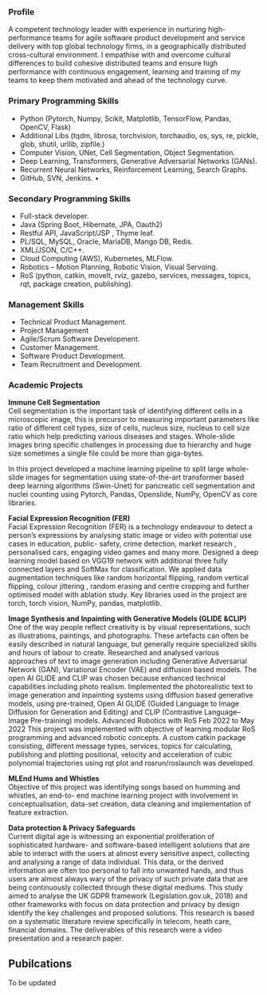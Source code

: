 ### Profile
A competent technology leader with experience in nurturing high-performance teams for agile software product development and service delivery with top global technology firms, in a geographically distributed cross-cultural environment. I empathise with and overcome cultural differences to build cohesive distributed teams and ensure high performance with continuous engagement, learning and training of my teams to keep them motivated and ahead of the technology curve.

### Primary Programming Skills
* Python (Pytorch, Numpy, Scikit, Matplotlib, TensorFlow, Pandas, OpenCV, Flask)
* Additional Libs (tqdm, librosa, torchvision, torchaudio, os, sys, re, pickle, glob, shutil,
urllib, zipfile.)
* Computer Vision, UNet, Cell Segmentation, Object Segmentation.
* Deep Learning, Transformers, Generative Adversarial Networks (GANs).
* Recurrent Neural Networks, Reinforcement Learning, Search Graphs.
* GitHub, SVN, Jenkins. •
### Secondary Programming Skills
* Full-stack developer.
* Java (Spring Boot, Hibernate, JPA, Oauth2)
* Restful API, JavaScript/JSP , Thyme leaf.
* PL/SQL, MySQL, Oracle, MariaDB, Mango DB, Redis.
* XML/JSON, C/C++.
* Cloud Computing (AWS), Kubernetes, MLFlow.
* Robotics – Motion Planning, Robotic Vision, Visual Servoing.
* RoS (python, catkin, moveIt, rviz, gazebo, services, messages, topics, rqt, package creation, publishing).
### Management Skills
* Technical Product Management.
* Project Management
* Agile/Scrum Software Development.
* Customer Management.
* Software Product Development.
* Team Recruitment and Development.

### Academic Projects 
**Immune Cell Segmentation** </br>
Cell segmentation is the important task of identifying different cells in a microscopic image, this is precursor to measuring important parameters like ratio of different cell types, size of cells, nucleus size, nucleus to cell size ratio which help predicting various diseases and stages. Whole-slide images bring specific challenges in processing due to hierarchy and huge size sometimes a single file could be more than giga-bytes.

In this project developed a machine learning pipeline to split large whole-slide images for segmentation using state-of-the-art transformer based deep learning algorithms (Swin-Unet) for pancreatic cell segmentation and nuclei counting using Pytorch, Pandas, Openslide, NumPy, OpenCV as core libraries.

**Facial Expression Recognition (FER)** </br>
Facial Expression Recognition (FER) is a technology endeavour to detect a person’s expressions by analysing static image or video with potential use cases in education, public- safety, crime detection, market research , personalised cars, engaging video games and many more.
Designed a deep learning model based on VGG19 network with additional three fully connected layers and SoftMax for classification. We applied data augmentation techniques like random horizontal flipping, random vertical flipping, colour jittering , random erasing and centre cropping and further optimised model with ablation study. Key libraries used in the project are torch, torch vision, NumPy, pandas, matplotlib.

**Image Synthesis and Inpainting with Generative Models (GLIDE &CLIP)** </br>
One of the way people reflect creativity is by visual representations, such as illustrations, paintings, and photographs. These artefacts can often be easily described in natural language, but generally require specialized skills and hours of labour to create.
Researched and analysed various approaches of text to image generation including Generative Adversarial Network (GAN), Variational Encoder (VAE) and diffusion based models. The open AI GLIDE and CLIP was chosen because enhanced technical capabilities including photo realism. Implemented the photorealistic text to image generation and inpainting systems using diffusion based generative models, using pre-trained, Open AI GLIDE (Guided Language to Image Diffusion for Generation and Editing) and CLIP (Contrastive Language–Image Pre-training) models.
Advanced Robotics with RoS Feb 2022 to May 2022
This project was implemented with objective of learning modular RoS programming and advanced robotic concepts. A custom catkin package consisting, different message types, services, topics for calculating, publishing and plotting positional, velocity and acceleration of cubic polynomial trajectories using rqt plot and rosrun/roslaunch was developed.
 

**MLEnd Hums and Whistles** </br>
Objective of this project was identifying songs based on humming and whistles, an end-to- end machine learning project with involvement in conceptualisation, data-set creation, data cleaning and implementation of feature extraction. 

**Data protection & Privacy Safeguards** </br>
Current digital age is witnessing an exponential proliferation of sophisticated hardware- and software-based intelligent solutions that are able to interact with the users at almost every sensitive aspect, collecting and analysing a range of data individual. This data, or the derived information are often too personal to fall into unwanted hands, and thus users are almost always wary of the privacy of such private data that are being continuously collected through these digital mediums.
This study aimed to analyse the UK GDPR framework (Legislation.gov.uk, 2018) and other frameworks with focus on data protection and privacy by design identify the key challenges and proposed solutions. This research is based on a systematic literature review specifically in telecom, heath care, financial domains. The deliverables of this research were a video presentation and a research paper.

## Pubilcations 
To be updated 




